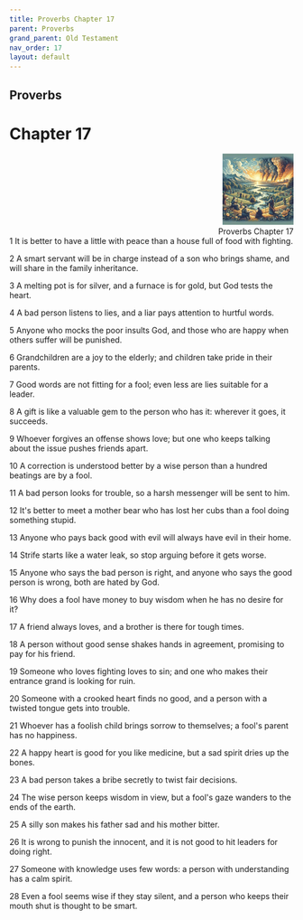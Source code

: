 ```yaml
---
title: Proverbs Chapter 17
parent: Proverbs
grand_parent: Old Testament
nav_order: 17
layout: default
---
```


## Proverbs

# Chapter 17

<div style="clear: both; text-align: right;">
    <img src="/assets/Image/Proverbs/500/17.jpg" alt="Proverbs Chapter 17" class="chapter-image" style="max-width: 25%; height: auto;"/>
    <figcaption style="font-size: 14px;">Proverbs Chapter 17</figcaption>
</div>
1 It is better to have a little with peace than a house full of food with fighting.

2 A smart servant will be in charge instead of a son who brings shame, and will share in the family inheritance.

3 A melting pot is for silver, and a furnace is for gold, but God tests the heart.

4 A bad person listens to lies, and a liar pays attention to hurtful words.

5 Anyone who mocks the poor insults God, and those who are happy when others suffer will be punished.

6 Grandchildren are a joy to the elderly; and children take pride in their parents.

7 Good words are not fitting for a fool; even less are lies suitable for a leader.

8 A gift is like a valuable gem to the person who has it: wherever it goes, it succeeds.

9 Whoever forgives an offense shows love; but one who keeps talking about the issue pushes friends apart.

10 A correction is understood better by a wise person than a hundred beatings are by a fool.

11 A bad person looks for trouble, so a harsh messenger will be sent to him.

12 It's better to meet a mother bear who has lost her cubs than a fool doing something stupid.

13 Anyone who pays back good with evil will always have evil in their home.

14 Strife starts like a water leak, so stop arguing before it gets worse.

15 Anyone who says the bad person is right, and anyone who says the good person is wrong, both are hated by God.

16 Why does a fool have money to buy wisdom when he has no desire for it?

17 A friend always loves, and a brother is there for tough times.

18 A person without good sense shakes hands in agreement, promising to pay for his friend.

19 Someone who loves fighting loves to sin; and one who makes their entrance grand is looking for ruin.

20 Someone with a crooked heart finds no good, and a person with a twisted tongue gets into trouble.

21 Whoever has a foolish child brings sorrow to themselves; a fool's parent has no happiness.

22 A happy heart is good for you like medicine, but a sad spirit dries up the bones.

23 A bad person takes a bribe secretly to twist fair decisions.

24 The wise person keeps wisdom in view, but a fool's gaze wanders to the ends of the earth.

25 A silly son makes his father sad and his mother bitter.

26 It is wrong to punish the innocent, and it is not good to hit leaders for doing right.

27 Someone with knowledge uses few words: a person with understanding has a calm spirit.

28 Even a fool seems wise if they stay silent, and a person who keeps their mouth shut is thought to be smart.


